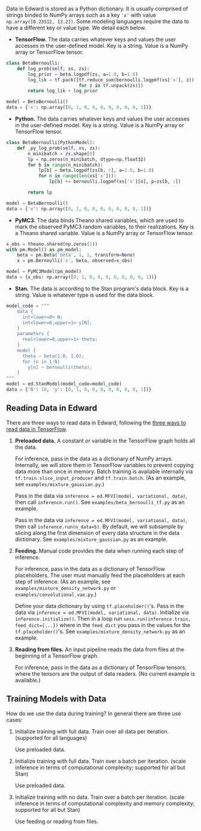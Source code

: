 Data in Edward is stored as a Python dictionary. It is usually
comprised of strings binded to NumPy arrays such as a key `'x'` with
value `np.array([0.23512, 13.2])`. Some modeling languages require the data
to have a different key or value type. We detail each below.

+ __TensorFlow.__ The data carries whatever keys and values the user accesses in the user-defined model. Key is a string. Value is a NumPy array or TensorFlow tensor.
```python
class BetaBernoulli:
    def log_prob(self, xs, zs):
        log_prior = beta.logpdf(zs, a=1.0, b=1.0)
        log_lik = tf.pack([tf.reduce_sum(bernoulli.logpmf(xs['x'], z))
                           for z in tf.unpack(zs)])
        return log_lik + log_prior

model = BetaBernoulli()
data = {'x': np.array([0, 1, 0, 0, 0, 0, 0, 0, 0, 1])}
```
+ __Python.__ The data carries whatever keys and values the user accesses in the user-defined model. Key is a string. Value is a NumPy array or TensorFlow tensor.
```python
class BetaBernoulli(PythonModel):
    def _py_log_prob(self, xs, zs):
        n_minibatch = zs.shape[0]
        lp = np.zeros(n_minibatch, dtype=np.float32)
        for b in range(n_minibatch):
            lp[b] = beta.logpdf(zs[b, :], a=1.0, b=1.0)
            for n in range(len(xs['x'])):
                lp[b] += bernoulli.logpmf(xs['x'][n], p=zs[b, :])

        return lp

model = BetaBernoulli()
data = {'x': np.array([0, 1, 0, 0, 0, 0, 0, 0, 0, 1])}
```
+ __PyMC3.__ The data binds Theano shared variables, which are used to mark the observed PyMC3 random variables, to their realizations. Key is a Theano shared variable. Value is a NumPy array or TensorFlow tensor.
```python
x_obs = theano.shared(np.zeros(1))
with pm.Model() as pm_model:
    beta = pm.Beta('beta', 1, 1, transform=None)
    x = pm.Bernoulli('x', beta, observed=x_obs)

model = PyMC3Model(pm_model)
data = {x_obs: np.array([0, 1, 0, 0, 0, 0, 0, 0, 0, 1])}
```
+ __Stan.__ The data is according to the Stan program's data block. Key is a string. Value is whatever type is used for the data block.
```python
model_code = """
    data {
      int<lower=0> N;
      int<lower=0,upper=1> y[N];
    }
    parameters {
      real<lower=0,upper=1> theta;
    }
    model {
      theta ~ beta(1.0, 1.0);
      for (n in 1:N)
        y[n] ~ bernoulli(theta);
    }
"""
model = ed.StanModel(model_code=model_code)
data = {'N': 10, 'y': [0, 1, 0, 0, 0, 0, 0, 0, 0, 1])}
```

## Reading Data in Edward

There are three ways to read data in Edward, following the
[three ways to read data in TensorFlow](https://www.tensorflow.org/versions/r0.9/how_tos/reading_data/index.html).

1. __Preloaded data.__ A constant or variable in the TensorFlow graph holds all the data.

   For inference, pass in the data as a dictionary of NumPy arrays. Internally, we will store them in TensorFlow variables to prevent copying data more than once in memory. Batch training is available internally via `tf.train.slice_input_producer` and `tf.train.batch`. (As an example, see `examples/mixture_gaussian.py`.)
   
   Pass in the data via `inference = ed.MFVI(model, variational, data)`, then call `inference.run()`. See `examples/beta_bernoulli_tf.py` as an example.
   
   Pass in the data via `inference = ed.MFVI(model, variational, data)`, then call `inference.run(n_data=5)`. By default, we will subsample by slicing along the first dimension of every data structure in the data dictionary. See `examples/mixture_gaussian.py` as an example.
2. __Feeding.__ Manual code provides the data when running each step of inference.

   For inference, pass in the data as a dictionary of TensorFlow placeholders. The user must manually feed the placeholders at each step of inference. (As an example, see `examples/mixture_density_network.py` or `examples/convolutional_vae.py`.)
   
   Define your data dictionary by using `tf.placeholder()`'s. Pass in the data via `inference = ed.MFVI(model, variational, data)`. Initialize via `inference.initialize()`. Then in a loop run `sess.run(inference.train, feed_dict={...})` where in the `feed_dict` you pass in the values for the `tf.placeholder()`'s. See `examples/mixture_density_network.py` as an example.
3. __Reading from files.__ An input pipeline reads the data from files at the beginning of a TensorFlow graph.

   For inference, pass in the data as a dictionary of TensorFlow tensors, where the tensors are the output of data readers. (No current example is available.)

## Training Models with Data

How do we use the data during training? In general there are three use cases:

1. Initialize training with full data. Train over all data per iteration. (supported for all languages)

   Use preloaded data.
2. Initialize training with full data. Train over a batch per iteration. (scale inference in terms of computational complexity; supported for all but Stan)


   Use preloaded data.
3. Initialize training with no data. Train over a batch per iteration. (scale inference in terms of computational complexity and memory complexity; supported for all but Stan)

   Use feeding or reading from files.
